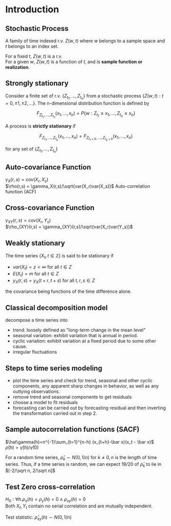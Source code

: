 # Introduction

## Stochastic Process
A family of time indexed r.v. $Z(w,t)$ where $w$ belongs to a sample space and $t$ belongs to an index set. 

For a fixed $t$, $Z(w,t)$ is a r.v.  
For a given $w$, $Z(w,t)$ is a function of $t$, and is __sample function or realization__.

## Strongly stationary 
Consider a finite set of r.v. $\{Z_{t_1},...,Z_{t_n}\}$ from a stochastic process $\{Z(w,t): t=0,\pm 1, \pm 2, ...\}$. The n-dimensional distribution function is defined by 

$$F_{Z_{t_1},...,Z_{t_n}}(x_1,...,x_n) = P\{w:Z_{t_1}\leq x_1,...,Z_{t_n}\leq x_n\}$$

A process is __strictly stationary__ if 

$$F_{Z_{t_1},...,Z_{t_k}}(x_1,...,x_n) = F_{Z_{t_1+k},...,Z_{t_k+k}}(x_1,...,x_n)$$

for any set of $\{Z_{t_1},...,Z_{t_n}\}$

## Auto-covariance Function
$\gamma_X(r,s) = cov(X_r, X_s)$  
$\rho(r,s) = \gamma_X(r,s)/\sqrt{var(X_r)var(X_s)}$ Auto-correlation function (ACF)

## Cross-covariance Function
$\gamma_{XY}(r,s)=cov(X_r, Y_s)$  
$\rho_{XY}(r,s) = \gamma_{XY}(r,s)/\sqrt{var(X_r)var(Y_s)}$


## Weakly stationary
The time series $\{X_t, t\in \mathbb{Z}\}$ is said to be stationary if 

- $var(X_t)=z<\infty$ for all $t\in Z$  
- $E(X_t) = m$ for all $t\in Z$
- $y_X(r,s) = y_X(t+r, t+s)$ for all $t,r,s\in Z$  

the covariance being functions of the time difference alone. 

## Classical decomposition model
decompose a time series into 

 - trend: loosely defined as "long-term change in the mean level"
 - seasonal variation: exhibit variation that is annual in period.
 - cyclic variation: exhibit variation at a fixed period due to some other cause. 
 - irregular fluctuations

## Steps to time series modeling

 - plot the time series and check for trend, seasonal and other cyclic components, any apparent sharp changes in behavior, as well as any outlying observations. 
 - remove trend and seasonal components to get residuals
 - choose a model to fit residuals
 - forecasting can be carried out by forecasting residual and then inverting the transformation carried out in step 2. 

## Sample autocorrelation functions (SACF)
$\hat\gamma(h)=n^{-1}\sum_{t=1}^{n-h} (x_{t+h}-\bar x)(x_t - \bar x)$  
$\hat\rho(h) = \hat\gamma(h)/\hat\gamma(0)$

For a random time series, $\hat\rho_k \sim N(0, 1/n)$ for $k\neq 0, n$ is the length of time series. Thus, if a time series is random, we can expect 19/20 of $\hat\rho_k$ to lie in $[-2/\sqrt n, 2/\sqrt n]$

## Test Zero cross-correlation
$H_0:\forall h. \rho_x(h)=\rho_y(h) = 0 \land \rho_{xy}(h) = 0$  
Both $X_t, Y_t$ contain no serial correlation and are mutually independent. 

Test statistic: $\hat\rho_{xy}(h)\sim N(0, 1/n)$


